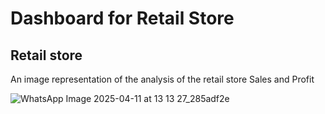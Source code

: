 # Dashboard for Retail Store
## Retail store
An image representation of the analysis of the retail store  Sales and Profit

![WhatsApp Image 2025-04-11 at 13 13 27_285adf2e](https://github.com/user-attachments/assets/ce063796-05a1-4c2f-86c1-1b9b58f546d1)
